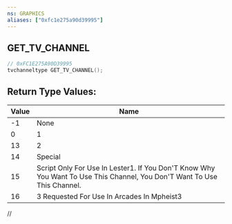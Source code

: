 ```yaml
---
ns: GRAPHICS
aliases: ["0xfc1e275a90d39995"]
---
```

## GET_TV_CHANNEL

```c
// 0xFC1E275A90D39995
tvchanneltype GET_TV_CHANNEL();
```

## Return Type Values:
| Value | Name |
| --- | --- |
| -1 | None |
| 0 | 1 |
| 13 | 2 |
| 14 | Special |
| 15 | Script Only For Use In Lester1. If You Don'T Know Why You Want To Use This Channel, You Don'T Want To Use This Channel. |
| 16 | 3 Requested For Use In Arcades In Mpheist3 |

//

